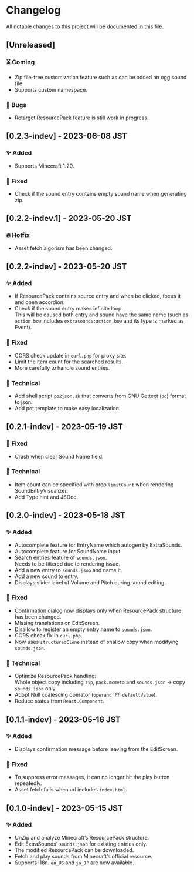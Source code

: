# Changelog

All notable changes to this project will be documented in this file.

## [Unreleased]
### ⏳ Coming

* Zip file-tree customization feature such as can be added an ogg sound file.
* Supports custom namespace.

### 🐛 Bugs

<!--* <small>_Any bugs/issues will be written here when found._</small>-->
* Retarget ResourcePack feature is still work in progress.

## [0.2.3-indev] - 2023-06-08 JST
### ✨ Added
* Supports Minecraft 1.20.

### 🔧 Fixed
* Check if the sound entry contains empty sound name when generating zip.

## [0.2.2-indev.1] - 2023-05-20 JST
### 🔥 Hotfix
* Asset fetch algorism has been changed.

## [0.2.2-indev] - 2023-05-20 JST
### ✨ Added
* If ResourcePack contains source entry and when be clicked, focus it and open accordion.
* Check if the sound entry makes infinite loop.<br>
  This will be caused both entry and sound have the same name
  (such as `action.bow` includes `extrasounds:action.bow` and its type is marked as Event).

### 🔧 Fixed
* CORS check update in `curl.php` for proxy site.
* Limit the item count for the searched results.
* More carefully to handle sound entries.

### 👷 Technical

* Add shell script `po2json.sh` that converts from GNU Gettext (`po`) format to json.
* Add pot template to make easy localization.

## [0.2.1-indev] - 2023-05-19 JST
### 🔧 Fixed

* Crash when clear Sound Name field.

### 👷 Technical

* Item count can be specified with prop `limitCount` when rendering SoundEntryVisualizer.
* Add Type hint and JSDoc.

## [0.2.0-indev] - 2023-05-18 JST
### ✨ Added

* Autocomplete feature for EntryName which autogen by ExtraSounds.
* Autocomplete feature for SoundName input.
* Search entries feature of `sounds.json`.<br>
  Needs to be filtered due to rendering issue.
* Add a new entry to `sounds.json` and name it.
* Add a new sound to entry.
* Displays slider label of Volume and Pitch during sound editing.

### 🔧 Fixed

* Confirmation dialog now displays only when ResourcePack structure has been changed.
* Missing translations on EditScreen.
* Disallow to register an empty entry name to `sounds.json`.
* CORS check fix in `curl.php`.
* Now uses `structuredClone` instead of shallow copy when modifying `sounds.json`.

### 👷 Technical

* Optimize ResourcePack handling:<br>
  Whole object copy including `zip`, `pack.mcmeta` and `sounds.json` -> copy `sounds.json` only.
* Adopt Null coalescing operator (`operand ?? defaultValue`).
* Reduce states from `React.Component`.

## [0.1.1-indev] - 2023-05-16 JST
### ✨ Added

* Displays confirmation message before leaving from the EditScreen.

### 🔧 Fixed

* To suppress error messages, it can no longer hit the play button repeatedly.
* Asset fetch fails when url includes `index.html`.

## [0.1.0-indev] - 2023-05-15 JST
### ✨ Added

* UnZip and analyze Minecraft’s ResourcePack structure.
* Edit ExtraSounds’ `sounds.json` for existing entries only.
* The modified ResourcePack can be downloaded.
* Fetch and play sounds from Minecraft’s official resource.
* Supports i18n. `en_US` and `ja_JP` are now available.
